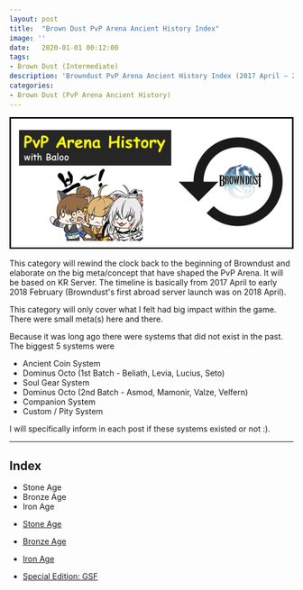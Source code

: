 ```yaml
---
layout: post
title:  "Brown Dust PvP Arena Ancient History Index"
image: ''
date:   2020-01-01 00:12:00
tags:
- Brown Dust (Intermediate)
description: 'Browndust PvP Arena Ancient History Index (2017 April ~ 2018 February)'
categories:
- Brown Dust (PvP Arena Ancient History)
---
```


<img src="../uploads/bd-pvp-arena-ancient-history-banner.png">

This category will rewind the clock back to the beginning of Browndust and elaborate on the big meta/concept that have shaped the PvP Arena. It will be based on KR Server. The timeline is basically from 2017 April to early 2018 February (Browndust's first abroad server launch was on 2018 April).

This category will only cover what I felt had big impact within the game. There were small meta(s) here and there.

Because it was long ago there were systems that did not exist in the past. The biggest 5 systems were

* Ancient Coin System
* Dominus Octo (1st Batch - Beliath, Levia, Lucius, Seto)
* Soul Gear System
* Dominus Octo (2nd Batch - Asmod, Mamonir, Valze, Velfern)
* Companion System
* Custom / Pity System

I will specifically inform in each post if these systems existed or not :).

---

## Index

- Stone Age
- Bronze Age
- Iron Age  

* [Stone Age](https://jinwooooo.github.io/jinwooooo-blog/browndust-pvp-arena-ancient-history-stone-age/)
* [Bronze Age](https://jinwooooo.github.io/jinwooooo-blog/browndust-pvp-arena-ancient-history-bronze-age/)
* [Iron Age](https://jinwooooo.github.io/jinwooooo-blog/browndust-pvp-arena-ancient-history-iron-age/)

* [Special Edition: GSF](https://jinwooooo.github.io/jinwooooo-blog/browndust-pvp-arena-ancient-history-gsf/)

